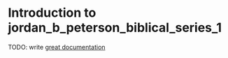 # Introduction to jordan_b_peterson_biblical_series_1

TODO: write [great documentation](http://jacobian.org/writing/what-to-write/)
